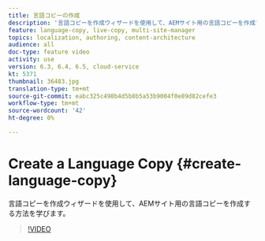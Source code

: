 ```yaml
---
title: 言語コピーの作成
description: '言語コピーを作成ウィザードを使用して、AEMサイト用の言語コピーを作成する方法を学びます。  '
feature: language-copy, live-copy, multi-site-manager
topics: localization, authoring, content-architecture
audience: all
doc-type: feature video
activity: use
version: 6.3, 6.4, 6.5, cloud-service
kt: 5371
thumbnail: 36483.jpg
translation-type: tm+mt
source-git-commit: eabc325c498b4d5b8b5a53b9004f0e89d82cefe3
workflow-type: tm+mt
source-wordcount: '42'
ht-degree: 0%

---
```



# Create a Language Copy {#create-language-copy}

言語コピーを作成ウィザードを使用して、AEMサイト用の言語コピーを作成する方法を学びます。

>[!VIDEO](https://video.tv.adobe.com/v/36483?quality=12&learn=on)
